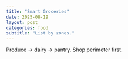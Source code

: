 ```yaml
---
title: "Smart Groceries"
date: 2025-08-19
layout: post
categories: food
subtitle: "List by zones."
---
```


Produce → dairy → pantry. Shop perimeter first.